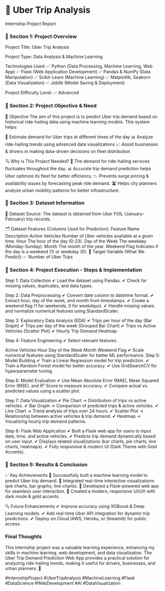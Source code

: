# 🚖 Uber Trip Analysis
Internship Project Report
### 📌 Section 1: Project Overview
Project Title:
Uber Trip Analysis

Project Type:
Data Analysis & Machine Learning

Technologies Used:
✅ Python (Data Processing, Machine Learning, Web App)
✅ Flask (Web Application Development)
✅ Pandas & NumPy (Data Manipulation)
✅ Scikit-Learn (Machine Learning)
✅ Matplotlib, Seaborn (Data Visualization)
✅ Joblib (Model Saving & Deployment)

Project Difficulty Level:
✅ Advanced

### 📌 Section 2: Project Objective & Need
🎯 Objective
The aim of this project is to predict Uber trip demand based on historical ride-hailing data using machine learning models. This system helps:

🚖 Estimate demand for Uber trips at different times of the day
📊 Analyze ride-hailing trends using advanced data visualizations
📈 Assist businesses & drivers in making data-driven decisions on fleet distribution

🔍 Why is This Project Needed?
🚕 The demand for ride-hailing services fluctuates throughout the day.
📊 Accurate trip demand prediction helps Uber optimize its fleet for better efficiency.
📉 Prevents surge pricing & availability issues by forecasting peak ride demand.
🛣️ Helps city planners analyze urban mobility patterns for better infrastructure.

### 📌 Section 3: Dataset Information
📜 Dataset Source:
The dataset is obtained from Uber FOIL (January-February) trip records.

🗂️ Dataset Features (Columns Used for Prediction):
Feature Name	Description
Active Vehicles	Number of Uber vehicles available at a given time.
Hour	The hour of the day (0-23).
Day of the Week	The weekday (Monday-Sunday).
Month	The month of the year.
Weekend Flag	Indicates if the day is a weekend (1) or weekday (0).
📌 Target Variable (What We Predict):
✅ Number of Uber Trips

### 📌 Section 4: Project Execution - Steps & Implementation
Step 1: Data Collection
✔ Load the dataset using Pandas.
✔ Check for missing values, duplicates, and data types.

Step 2: Data Preprocessing
✔ Convert date column to datetime format.
✔ Extract hour, day of the week, and month from timestamps.
✔ Create a weekend flag (1 for weekends, 0 for weekdays).
✔ Handle missing values and normalize numerical features using StandardScaler.

Step 3: Exploratory Data Analysis (EDA)
✔ Trips per hour of the day (Bar Graph)
✔ Trips per day of the week (Grouped Bar Chart)
✔ Trips vs Active Vehicles (Scatter Plot)
✔ Hourly Trip Demand Heatmap

Step 4: Feature Engineering
✔ Select relevant features:

Active Vehicles
Hour
Day of the Week
Month
Weekend Flag
✔ Scale numerical features using StandardScaler for better ML performance.
Step 5: Model Building
✔ Train a Linear Regression model for trip prediction.
✔ Train a Random Forest model for better accuracy.
✔ Use GridSearchCV for hyperparameter tuning.

Step 6: Model Evaluation
✔ Use Mean Absolute Error (MAE), Mean Squared Error (MSE), and R² Score to measure accuracy.
✔ Compare actual vs. predicted values using a scatter plot.

Step 7: Data Visualization
✔ Pie Chart → Distribution of trips vs active vehicles.
✔ Bar Graph → Comparison of predicted trips & active vehicles.
✔ Line Chart → Trend analysis of trips over 24 hours.
✔ Scatter Plot → Relationship between active vehicles & trip demand.
✔ Heatmap → Visualizing hourly trip demand patterns.

Step 8: Flask Web Application
✔ Built a Flask web app for users to input date, time, and active vehicles.
✔ Predicts trip demand dynamically based on user input.
✔ Displays related visualizations (bar charts, pie charts, line charts, heatmaps).
✔ Fully responsive & modern UI (Dark Theme with Gold Accents).

### 📌 Section 5: Results & Conclusion
✅ Key Achievements
🔹 Successfully built a machine learning model to predict Uber trip demand.
🔹 Integrated real-time interactive visualizations (pie charts, bar graphs, line charts).
🔹 Developed a Flask-powered web app for seamless user interaction.
🔹 Created a modern, responsive UI/UX with dark mode & gold accents.

🔍 Future Enhancements
✔ Improve accuracy using XGBoost & Deep Learning models.
✔ Add real-time Uber API integration for dynamic trip predictions.
✔ Deploy on Cloud (AWS, Heroku, or Streamlit) for public access.

### Final Thoughts
This internship project was a valuable learning experience, enhancing my skills in machine learning, web development, and data visualization. The Uber Trip Demand Prediction Web App provides a practical solution for analyzing ride-hailing trends, making it useful for drivers, businesses, and urban planners. 🚀

#InternshipProject #UberTripAnalysis #MachineLearning #Flask #DataScience #WebDevelopment #AI #DataVisualization
